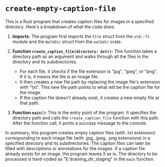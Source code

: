 # `create-empty-caption-file`

This is a Rust program that creates caption files for images in a specified directory. Here's a breakdown of what the code does:

1. **Imports**: The program first imports the `File` struct from the `std::fs` module and the `WalkDir` struct from the `walkdir` crate.

2. **Function `create_caption_file(directory: &str)`:** This function takes a directory path as an argument and walks through all the files in the directory and its subdirectories.

    - For each file, it checks if the file extension is "jpg", "jpeg", or "png". If it is, it means the file is an image file.
    - It then creates a new file path by replacing the image file's extension with "txt". This new file path points to what will be the caption file for the image.
    - If the caption file doesn't already exist, it creates a new empty file at that path.

3. **Function `main()`:** This is the entry point of the program. It specifies the directory path and calls the `create_caption_file` function with this path. After the function call, it prints a success message to the console.

In summary, this program creates empty caption files (with .txt extension) corresponding to each image file (with .jpg, .jpeg, .png extensions) in a specified directory and its subdirectories. The caption files can later be filled with descriptions or annotations for the images. If a caption file already exists for an image, the program leaves it as is. The directory to be processed is hard-coded as "E:\\training_dir_staging" in the `main` function.
